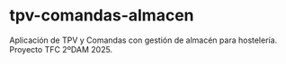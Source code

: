 # tpv-comandas-almacen
Aplicación de TPV y Comandas con gestión de almacén para hostelería. Proyecto TFC 2ºDAM 2025.
